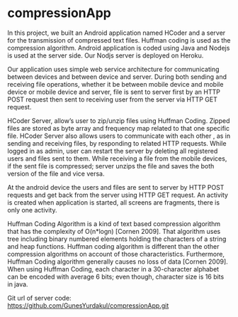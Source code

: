 # compressionApp
In this project, we built an Android application named HCoder and a server for the transmission of compressed text files. Huffman coding is used as the compression algorithm. Android application is coded using Java and Nodejs is used at the server side. Our Nodjs server is deployed on Heroku.

Our application uses simple web service architecture for communicating between devices and between device and server. During both sending and receiving file operations, whether it be between mobile device and mobile device or mobile device and server, file is sent to server first by an HTTP POST request then sent to receiving user from the server via HTTP GET request. 

HCoder Server, allow’s user to zip/unzip files using Huffman Coding. Zipped files are stored as byte array and frequency map related to that one specific file. HCoder Server also allows users to communicate with each other , as in sending and receiving files, by responding to related HTTP requests. While logged in as admin, user can restart the server by deleting all registered users and files sent to them. While receiving a file from the mobile devices, if the sent file is compressed; server unzips the file and saves the both version of the file and vice versa.

At the android device the users and files are sent to server by HTTP POST requests and get back from the server using HTTP GET request. An activity is created when application is started, all screens are fragments, there is only one activity.

Huffman Coding Algorithm is a kind of text based compression algorithm that has the complexity of O(n*logn) [Cornen 2009]. That algorithm uses tree including binary numbered elements holding the characters of a string and heap functions. Huffman coding algorithm is different than the other compression algorithms on account of those characteristics. Furthermore, Huffman Coding algorithm generally causes no loss of data [Cornen 2009]. When using Huffman Coding, each character in a 30-character alphabet can be encoded with average 6 bits; even though, character size is 16 bits in java.

Git url of server code: https://github.com/GunesYurdakul/compressionApp.git
